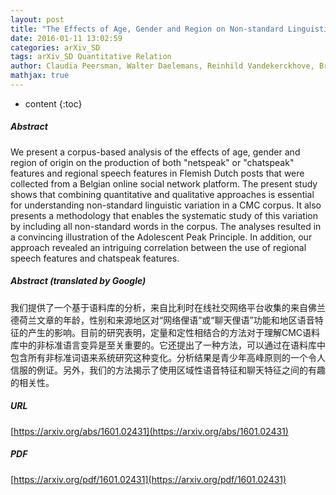 ```yaml
---
layout: post
title: "The Effects of Age, Gender and Region on Non-standard Linguistic Variation in Online Social Networks"
date: 2016-01-11 13:02:59
categories: arXiv_SD
tags: arXiv_SD Quantitative Relation
author: Claudia Peersman, Walter Daelemans, Reinhild Vandekerckhove, Bram Vandekerckhove, Leona Van Vaerenbergh
mathjax: true
---
```


* content
{:toc}

##### Abstract
We present a corpus-based analysis of the effects of age, gender and region of origin on the production of both "netspeak" or "chatspeak" features and regional speech features in Flemish Dutch posts that were collected from a Belgian online social network platform. The present study shows that combining quantitative and qualitative approaches is essential for understanding non-standard linguistic variation in a CMC corpus. It also presents a methodology that enables the systematic study of this variation by including all non-standard words in the corpus. The analyses resulted in a convincing illustration of the Adolescent Peak Principle. In addition, our approach revealed an intriguing correlation between the use of regional speech features and chatspeak features.

##### Abstract (translated by Google)
我们提供了一个基于语料库的分析，来自比利时在线社交网络平台收集的来自佛兰德荷兰文章的年龄，性别和来源地区对“网络俚语”或“聊天俚语”功能和地区语音特征的产生的影响。目前的研究表明，定量和定性相结合的方法对于理解CMC语料库中的非标准语言变异是至关重要的。它还提出了一种方法，可以通过在语料库中包含所有非标准词语来系统研究这种变化。分析结果是青少年高峰原则的一个令人信服的例证。另外，我们的方法揭示了使用区域性语音特征和聊天特征之间的有趣的相关性。

##### URL
[https://arxiv.org/abs/1601.02431](https://arxiv.org/abs/1601.02431)

##### PDF
[https://arxiv.org/pdf/1601.02431](https://arxiv.org/pdf/1601.02431)

